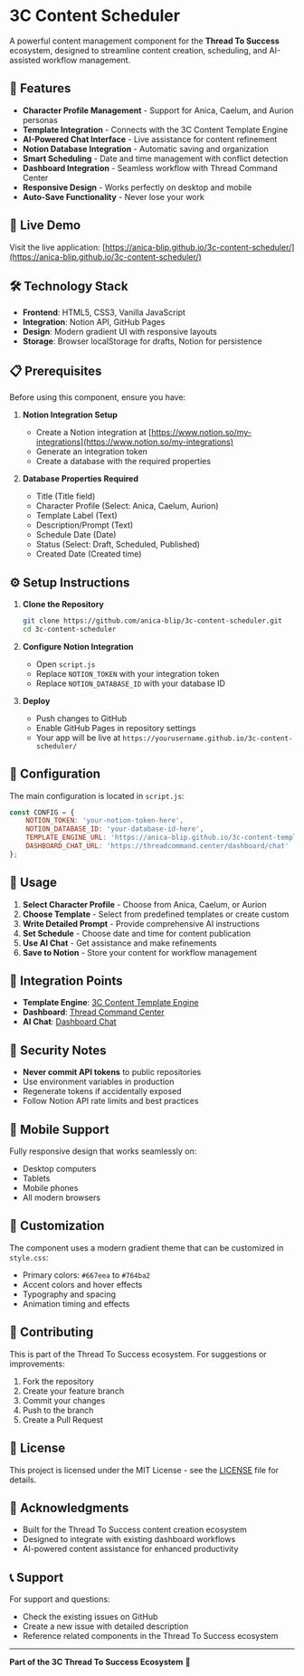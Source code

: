 # 3C Content Scheduler

A powerful content management component for the **Thread To Success** ecosystem, designed to streamline content creation, scheduling, and AI-assisted workflow management.

## 🌟 Features

- **Character Profile Management** - Support for Anica, Caelum, and Aurion personas
- **Template Integration** - Connects with the 3C Content Template Engine
- **AI-Powered Chat Interface** - Live assistance for content refinement
- **Notion Database Integration** - Automatic saving and organization
- **Smart Scheduling** - Date and time management with conflict detection
- **Dashboard Integration** - Seamless workflow with Thread Command Center
- **Responsive Design** - Works perfectly on desktop and mobile
- **Auto-Save Functionality** - Never lose your work

## 🚀 Live Demo

Visit the live application: [https://anica-blip.github.io/3c-content-scheduler/](https://anica-blip.github.io/3c-content-scheduler/)

## 🛠️ Technology Stack

- **Frontend**: HTML5, CSS3, Vanilla JavaScript
- **Integration**: Notion API, GitHub Pages
- **Design**: Modern gradient UI with responsive layouts
- **Storage**: Browser localStorage for drafts, Notion for persistence

## 📋 Prerequisites

Before using this component, ensure you have:

1. **Notion Integration Setup**
   - Create a Notion integration at [https://www.notion.so/my-integrations](https://www.notion.so/my-integrations)
   - Generate an integration token
   - Create a database with the required properties

2. **Database Properties Required**
   - Title (Title field)
   - Character Profile (Select: Anica, Caelum, Aurion)
   - Template Label (Text)
   - Description/Prompt (Text)
   - Schedule Date (Date)
   - Status (Select: Draft, Scheduled, Published)
   - Created Date (Created time)

## ⚙️ Setup Instructions

1. **Clone the Repository**
   ```bash
   git clone https://github.com/anica-blip/3c-content-scheduler.git
   cd 3c-content-scheduler
   ```

2. **Configure Notion Integration**
   - Open `script.js`
   - Replace `NOTION_TOKEN` with your integration token
   - Replace `NOTION_DATABASE_ID` with your database ID

3. **Deploy**
   - Push changes to GitHub
   - Enable GitHub Pages in repository settings
   - Your app will be live at `https://yourusername.github.io/3c-content-scheduler/`

## 🔧 Configuration

The main configuration is located in `script.js`:

```javascript
const CONFIG = {
    NOTION_TOKEN: 'your-notion-token-here',
    NOTION_DATABASE_ID: 'your-database-id-here',
    TEMPLATE_ENGINE_URL: 'https://anica-blip.github.io/3c-content-template-engine/',
    DASHBOARD_CHAT_URL: 'https://threadcommand.center/dashboard/chat'
};
```

## 🎯 Usage

1. **Select Character Profile** - Choose from Anica, Caelum, or Aurion
2. **Choose Template** - Select from predefined templates or create custom
3. **Write Detailed Prompt** - Provide comprehensive AI instructions
4. **Set Schedule** - Choose date and time for content publication
5. **Use AI Chat** - Get assistance and make refinements
6. **Save to Notion** - Store your content for workflow management

## 🔗 Integration Points

- **Template Engine**: [3C Content Template Engine](https://anica-blip.github.io/3c-content-template-engine/)
- **Dashboard**: [Thread Command Center](https://threadcommand.center/dashboard/admin)
- **AI Chat**: [Dashboard Chat](https://threadcommand.center/dashboard/chat)

## 🚨 Security Notes

- **Never commit API tokens** to public repositories
- Use environment variables in production
- Regenerate tokens if accidentally exposed
- Follow Notion API rate limits and best practices

## 📱 Mobile Support

Fully responsive design that works seamlessly on:
- Desktop computers
- Tablets
- Mobile phones
- All modern browsers

## 🎨 Customization

The component uses a modern gradient theme that can be customized in `style.css`:
- Primary colors: `#667eea` to `#764ba2`
- Accent colors and hover effects
- Typography and spacing
- Animation timing and effects

## 🤝 Contributing

This is part of the Thread To Success ecosystem. For suggestions or improvements:
1. Fork the repository
2. Create your feature branch
3. Commit your changes
4. Push to the branch
5. Create a Pull Request

## 📄 License

This project is licensed under the MIT License - see the [LICENSE](LICENSE) file for details.

## 🙏 Acknowledgments

- Built for the Thread To Success content creation ecosystem
- Designed to integrate with existing dashboard workflows
- AI-powered content assistance for enhanced productivity

## 📞 Support

For support and questions:
- Check the existing issues on GitHub
- Create a new issue with detailed description
- Reference related components in the Thread To Success ecosystem

---

**Part of the 3C Thread To Success Ecosystem** 🚀
